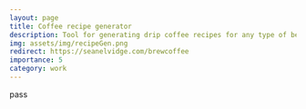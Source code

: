 ```yaml
---
layout: page
title: Coffee recipe generator
description: Tool for generating drip coffee recipes for any type of bean
img: assets/img/recipeGen.png
redirect: https://seanelvidge.com/brewcoffee
importance: 5
category: work
---
```


pass

